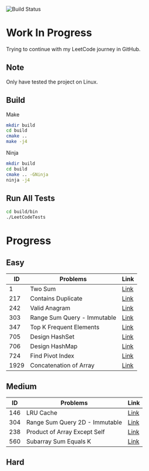 ![Build Status](https://github.com/DavidYeLuo/LeetCode/actions/workflows/test-leet-code.yml/badge.svg)
# Work In Progress

Trying to continue with my LeetCode journey in GitHub.

## Note
Only have tested the project on Linux.

## Build

Make

```sh
mkdir build
cd build
cmake ..
make -j4
```

Ninja
```sh
mkdir build
cd build
cmake .. -GNinja
ninja -j4
```

## Run All Tests

```sh
cd build/bin
./LeetCodeTests
```

# Progress

## Easy

| ID | Problems | Link |
|---|---|---|
| 1 | Two Sum | [Link](https://leetcode.com/problems/two-sum/description/) |
| 217 | Contains Duplicate | [Link](https://leetcode.com/problems/contains-duplicate/description/) |
| 242 | Valid Anagram | [Link](https://leetcode.com/problems/valid-anagram/description/) |
| 303 | Range Sum Query - Immutable | [Link](leetcode.com/problems/range-sum-query-immutable)
| 347 | Top K Frequent Elements | [Link](leetcode.com/problems/top-k-frequent-elements/description/)
| 705 | Design HashSet | [Link](https://leetcode.com/problems/design-hashset/description/) |
| 706 | Design HashMap | [Link](https://leetcode.com/problems/design-hashmap/description/) |
| 724 | Find Pivot Index | [Link](https://leetcode.com/problems/find-pivot-index/description/) |
| 1929 | Concatenation of Array | [Link](https://leetcode.com/problems/concatenation-of-array/description/) |

## Medium

| ID | Problems | Link |
|---|---|---|
| 146 | LRU Cache | [Link](https://leetcode.com/problems/lru-cache/description/) |
| 304 | Range Sum Query 2D - Immutable | [Link](https://leetcode.com/problems/range-sum-query-2d-immutable/description/) |
| 238 | Product of Array Except Self | [Link](https://leetcode.com/problems/product-of-array-except-self/description/) |
| 560 | Subarray Sum Equals K | [Link](https://leetcode.com/problems/subarray-sum-equals-k/description/) |

## Hard
